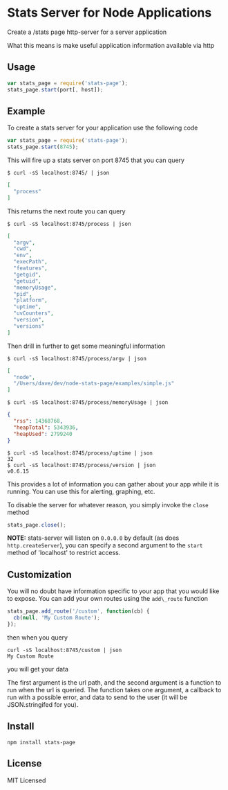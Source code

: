 Stats Server for Node Applications
==================================

Create a /stats page http-server for a server application

What this means is make useful application information available via http

Usage
-----

``` js
var stats_page = require('stats-page');
stats_page.start(port[, host]);
```

Example
-------

To create a stats server for your application use the following code

``` js
var stats_page = require('stats-page');
stats_page.start(8745);
```

This will fire up a stats server on port 8745 that you can query


    $ curl -sS localhost:8745/ | json

``` json
[
  "process"
]
```

This returns the next route you can query

    $ curl -sS localhost:8745/process | json

``` json
[
  "argv",
  "cwd",
  "env",
  "execPath",
  "features",
  "getgid",
  "getuid",
  "memoryUsage",
  "pid",
  "platform",
  "uptime",
  "uvCounters",
  "version",
  "versions"
]
```

Then drill in further to get some meaningful information

    $ curl -sS localhost:8745/process/argv | json

``` json
[
  "node",
  "/Users/dave/dev/node-stats-page/examples/simple.js"
]
```

    $ curl -sS localhost:8745/process/memoryUsage | json

``` json
{
  "rss": 14368768,
  "heapTotal": 5343936,
  "heapUsed": 2799240
}
```

    $ curl -sS localhost:8745/process/uptime | json
    32
    $ curl -sS localhost:8745/process/version | json
    v0.6.15

This provides a lot of information you can gather about your app while it
is running.  You can use this for alerting, graphing, etc.

To disable the server for whatever reason, you simply invoke the `close` method

``` js
stats_page.close();
```

**NOTE:** stats-server will listen on `0.0.0.0` by default (as does `http.createServer`),
you can specify a second argument to the `start` method of 'localhost' to restrict
access.

Customization
-------------

You will no doubt have information specific to your app that you would like to
expose.  You can add your own routes using the `add\_route` function

``` js
stats_page.add_route('/custom', function(cb) {
  cb(null, 'My Custom Route');
});
```

then when you query

    curl -sS localhost:8745/custom | json
    My Custom Route

you will get your data

The first argument is the url path, and the second argument is a function to run
when the url is queried.  The function takes one argument, a callback to run
with a possible error, and data to send to the user (it will be JSON.stringifed
for you).


Install
-------

    npm install stats-page


License
-------

MIT Licensed
